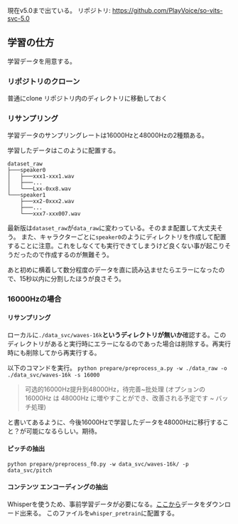 現在v5.0まで出ている。
リポジトリ: https://github.com/PlayVoice/so-vits-svc-5.0

## 学習の仕方

学習データを用意する。

### リポジトリのクローン
普通にclone
リポジトリ内のディレクトリに移動しておく

### リサンプリング

学習データのサンプリングレートは16000Hzと48000Hzの2種類ある。

学習したデータはこのように配置する。
```
dataset_raw
├───speaker0
│   ├───xxx1-xxx1.wav
│   ├───...
│   └───Lxx-0xx8.wav
└───speaker1
    ├───xx2-0xxx2.wav
    ├───...
    └───xxx7-xxx007.wav
```

最新版は`dataset_raw`が`data_raw`に変わっている。そのまま配置して大丈夫そう。
また、キャラクターごとに`speaker0`のようにディレクトリを作成して配置することに注意。これをしなくても実行できてしまうけど良くない事が起こりそうだったので作成するのが無難そう。

あと初めに横着して数分程度のデータを直に読み込ませたらエラーになったので、15秒以内に分割したほうが良さそう。

### 16000Hzの場合

#### リサンプリング

ローカルに`./data_svc/waves-16k`**というディレクトリが無いか**確認する。このディレクトリがあると実行時にエラーになるのであった場合は削除する。再実行時にも削除してから再実行する。

以下のコマンドを実行。
`python prepare/preprocess_a.py -w ./data_raw -o ./data_svc/waves-16k -s 16000`

> 可选的16000Hz提升到48000Hz，待完善~批处理
> (オプションの 16000Hz は 48000Hz に増やすことができ、改善される予定です ~ バッチ処理)

と書いてあるように、今後16000Hzで学習したデータを48000Hzに移行すること？が可能になるらしい。期待。

#### ピッチの抽出
`python prepare/preprocess_f0.py -w data_svc/waves-16k/ -p data_svc/pitch`

#### コンテンツ エンコーディングの抽出

Whisperを使うため、事前学習データが必要になる。[ここから](https://openaipublic.azureedge.net/main/whisper/models/345ae4da62f9b3d59415adc60127b97c714f32e89e936602e85993674d08dcb1/medium.pt)データをダウンロード出来る。
このファイルを`whisper_pretrain`に配置する。